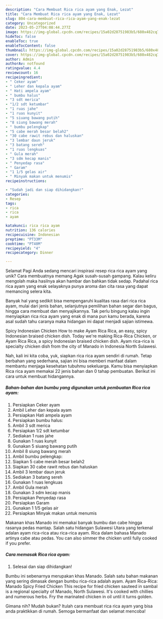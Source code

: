 ```yaml
---
description: "Cara Membuat Rica rica ayam yang Enak, Lezat"
title: "Cara Membuat Rica rica ayam yang Enak, Lezat"
slug: 804-cara-membuat-rica-rica-ayam-yang-enak-lezat
category: Uncategorized
date: 2023-05-27T04:08:44.277Z
image: https://img-global.cpcdn.com/recipes/15a02d28751983b5/680x482cq70/rica-rica-ayam-foto-resep-utama.jpg
hideToc: false
enableToc: true
enableTocContent: false
thumbnail: https://img-global.cpcdn.com/recipes/15a02d28751983b5/680x482cq70/rica-rica-ayam-foto-resep-utama.jpg
cover: https://img-global.cpcdn.com/recipes/15a02d28751983b5/680x482cq70/rica-rica-ayam-foto-resep-utama.jpg
author: Admin
authorAv: notfound
ratingvalue: 4.4
reviewcount: 16
recipeingredient:
- " Ceker ayam"
- " Leher dan kepala ayam"
- " Hati ampela ayam"
- " bumbu halus"
- "3 sdt merica"
- "1/2 sdt ketumbar"
- "1 ruas jahe"
- "1 ruas kunyit"
- "5 siuang bawang putih"
- "8 siung bawang merah"
- " bumbu pelengkap"
- "5 cabe merah besar belah2"
- "30 cabe rawit rebus dan haluskan"
- "3 lembar daun jeruk"
- "3 batang sereh"
- "1 ruas lengkuas"
- " Gula merah"
- "3 sdm kecap manis"
- " Penyedap rasa"
- " Garam"
- "1 1/5 gelas air"
- " Minyak makan untuk menumis"
recipeinstructions:

- "Sudah jadi dan siap dihidangkan!"
categories:
- Resep
tags:
- rica
- rica
- ayam

katakunci: rica rica ayam 
nutrition: 136 calories
recipecuisine: Indonesian
preptime: "PT33M"
cooktime: "PT40M"
recipeyield: "4"
recipecategory: Dinner

---
```



Selamat Pagi Anda sedang mencari inspirasi resep rica rica ayam yang unik? Cara membuatnya memang Agak susah-susah gampang. Kalau keliru mengolah maka hasilnya akan hambar dan bahkan tidak sedap. Padahal rica rica ayam yang enak selayaknya punya aroma dan cita rasa yang dapat memancing selera kita.


Banyak hal yang sedikit bisa mempengaruhi kualitas rasa dari rica rica ayam, mulai dari jenis bahan, selanjutnya pemilihan bahan segar dan bagus, hingga cara membuat dan menyajikannya. Tak perlu bingung kalau ingin menyiapkan rica rica ayam yang enak di mana pun kamu berada, karena asal sudah tahu caranya maka hidangan ini dapat menjadi sajian istimewa.

Spicy Indonesian Chicken How to make Ayam Rica Rica, an easy, spicy Indonesian braised chicken dish. Today we&#39;re making Rica-Rica Chicken, or Ayam Rica Rica, a spicy Indonesian braised chicken dish. Ayam rica-rica is specialty chicken dish from the city of Manado in Indonesia North Sulawesi.


Nah, kali ini kita coba, yuk, siapkan rica rica ayam sendiri di rumah. Tetap berbahan yang sederhana, sajian ini bisa memberi manfaat dalam membantu menjaga kesehatan tubuhmu sekeluarga. Kamu bisa menyiapkan Rica rica ayam memakai 22 jenis bahan dan 0 tahap pembuatan. Berikut ini cara untuk membuat hidangannya.

<!--inarticleads1-->

##### Bahan-bahan dan bumbu yang digunakan untuk pembuatan Rica rica ayam:

1. Persiapkan  Ceker ayam
1. Ambil  Leher dan kepala ayam
1. Persiapkan  Hati ampela ayam
1. Persiapkan  bumbu halus:
1. Ambil 3 sdt merica
1. Persiapkan 1/2 sdt ketumbar
1. Sediakan 1 ruas jahe
1. Gunakan 1 ruas kunyit
1. Gunakan 5 siuang bawang putih
1. Ambil 8 siung bawang merah
1. Ambil  bumbu pelengkap:
1. Siapkan 5 cabe merah besar belah2
1. Siapkan 30 cabe rawit rebus dan haluskan
1. Ambil 3 lembar daun jeruk
1. Sediakan 3 batang sereh
1. Gunakan 1 ruas lengkuas
1. Ambil  Gula merah
1. Gunakan 3 sdm kecap manis
1. Persiapkan  Penyedap rasa
1. Persiapkan  Garam
1. Gunakan 1 1/5 gelas air
1. Persiapkan  Minyak makan untuk menumis


Makanan khas Manado ini memakai banyak bumbu dan cabe hingga rasanya pedas mantap. Salah satu hidangan Sulawesi Utara yang terkenal adalan ayam rica-rica atau rica-rica ayam. Rica dalam bahasa Manado artinya cabe atau pedas. You can also simmer the chicken until fully cooked if you prefer. 

<!--inarticleads2-->

##### Cara memasak Rica rica ayam:


1. Selesai dan siap dihidangkan!

Bumbu ini sebenarnya merupakan khas Manado. Salah satu bahan makanan yang sering dimasak dengan bumbu rica-rica adalah ayam. Ayam Rica-Rica: Manado Spicy Fried Chicken This recipe for fried chicken sauteed in sambal is a regional specialty of Manado, North Sulawesi. It&#39;s cooked with chillies and numerous herbs. Fry the marinated chicken in oil until it turns golden. 

Gimana nih? Mudah bukan? Itulah cara membuat rica rica ayam yang bisa anda praktikkan di rumah. Semoga bermanfaat dan selamat mencoba!
